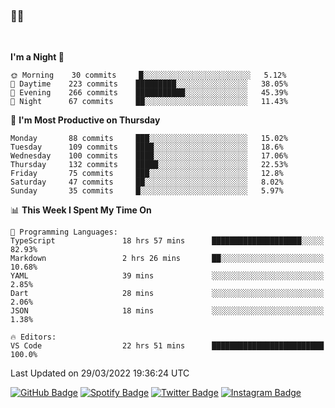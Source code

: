 ### 🤙🍺

<!-- <a href="https://github-readme-stats.vercel.app/api?username=hzak2xx&count_private=true&show_icons=true&theme=dracula">
  <img align="center" src="https://github-readme-stats.vercel.app/api?username=hzak2xx&count_private=true&show_icons=true&theme=dracula" />
</a>
</br> -->
</br>

<!--START_SECTION:waka-->
**I'm a Night 🦉** 

```text
🌞 Morning    30 commits     █░░░░░░░░░░░░░░░░░░░░░░░░   5.12% 
🌆 Daytime    223 commits    █████████░░░░░░░░░░░░░░░░   38.05% 
🌃 Evening    266 commits    ███████████░░░░░░░░░░░░░░   45.39% 
🌙 Night      67 commits     ██░░░░░░░░░░░░░░░░░░░░░░░   11.43%

```
📅 **I'm Most Productive on Thursday** 

```text
Monday       88 commits     ███░░░░░░░░░░░░░░░░░░░░░░   15.02% 
Tuesday      109 commits    ████░░░░░░░░░░░░░░░░░░░░░   18.6% 
Wednesday    100 commits    ████░░░░░░░░░░░░░░░░░░░░░   17.06% 
Thursday     132 commits    █████░░░░░░░░░░░░░░░░░░░░   22.53% 
Friday       75 commits     ███░░░░░░░░░░░░░░░░░░░░░░   12.8% 
Saturday     47 commits     ██░░░░░░░░░░░░░░░░░░░░░░░   8.02% 
Sunday       35 commits     █░░░░░░░░░░░░░░░░░░░░░░░░   5.97%

```


📊 **This Week I Spent My Time On** 

```text
💬 Programming Languages: 
TypeScript               18 hrs 57 mins      ████████████████████░░░░░   82.93% 
Markdown                 2 hrs 26 mins       ██░░░░░░░░░░░░░░░░░░░░░░░   10.68% 
YAML                     39 mins             ░░░░░░░░░░░░░░░░░░░░░░░░░   2.85% 
Dart                     28 mins             ░░░░░░░░░░░░░░░░░░░░░░░░░   2.06% 
JSON                     18 mins             ░░░░░░░░░░░░░░░░░░░░░░░░░   1.38%

🔥 Editors: 
VS Code                  22 hrs 51 mins      █████████████████████████   100.0%

```


 Last Updated on 29/03/2022 19:36:24 UTC
<!--END_SECTION:waka-->

[![GitHub Badge](https://img.shields.io/badge/GitHub-100000?style=for-the-badge&logo=github&logoColor=white)](https://github.com/hzak2xx)
[![Spotify Badge](https://img.shields.io/badge/Spotify-1ED760?&style=for-the-badge&logo=spotify&logoColor=white)](https://open.spotify.com/user/uf90s6sbbh75a1mt44clkhkvf)
[![Twitter Badge](https://img.shields.io/badge/Twitter-1DA1F2?style=for-the-badge&logo=twitter&logoColor=white)](https://twitter.com/hzak2xx)
[![Instagram Badge](https://img.shields.io/badge/Instagram-E4405F?style=for-the-badge&logo=instagram&logoColor=white)](https://www.instagram.com/hzak2xx/)
